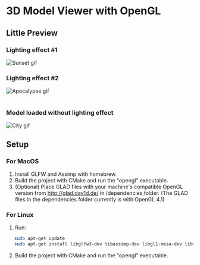# 3D Model Viewer with OpenGL

## Little Preview

### Lighting effect #1

![Sunset gif](assets/gifs/city-sunset-demo.gif)

### Lighting effect #2

![Apocalypse gif](assets/gifs/city-light-demo.gif)
<br>
<br>

### Model loaded without lighting effect

![City gif](assets/gifs/city-demo.gif)

## Setup

### For MacOS

1. Install GLFW and Assimp with homebrew.
2. Build the project with CMake and run the "opengl" executable.
3. (Optional) Place GLAD files with your machine's compatible OpenGL version from http://glad.dav1d.de/ in /dependencies folder. (The GLAD files in the dependencies folder currently is with OpenGL 4.1)

### For Linux

1. Run:

```sh
   sudo apt-get update
   sudo apt-get install libglfw3-dev libassimp-dev libgl1-mesa-dev libx11-dev libpthread-stubs0-dev libxrandr-dev libxi-dev
```

2. Build the project with CMake and run the "opengl" executable.
